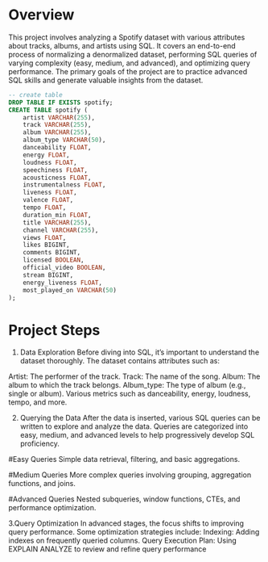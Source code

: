 # Overview

This project involves analyzing a Spotify dataset with various attributes about tracks, albums, and artists using SQL. It covers an end-to-end process of normalizing a denormalized dataset, performing SQL queries of varying complexity (easy, medium, and advanced), and optimizing query performance. The primary goals of the project are to practice advanced SQL skills and generate valuable insights from the dataset.

```sql
-- create table
DROP TABLE IF EXISTS spotify;
CREATE TABLE spotify (
    artist VARCHAR(255),
    track VARCHAR(255),
    album VARCHAR(255),
    album_type VARCHAR(50),
    danceability FLOAT,
    energy FLOAT,
    loudness FLOAT,
    speechiness FLOAT,
    acousticness FLOAT,
    instrumentalness FLOAT,
    liveness FLOAT,
    valence FLOAT,
    tempo FLOAT,
    duration_min FLOAT,
    title VARCHAR(255),
    channel VARCHAR(255),
    views FLOAT,
    likes BIGINT,
    comments BIGINT,
    licensed BOOLEAN,
    official_video BOOLEAN,
    stream BIGINT,
    energy_liveness FLOAT,
    most_played_on VARCHAR(50)
);
```
# Project Steps

1. Data Exploration
Before diving into SQL, it’s important to understand the dataset thoroughly. The dataset contains attributes such as:

Artist: The performer of the track.
Track: The name of the song.
Album: The album to which the track belongs.
Album_type: The type of album (e.g., single or album).
Various metrics such as danceability, energy, loudness, tempo, and more.

2. Querying the Data
   After the data is inserted, various SQL queries can be written to explore and analyze the data. Queries are categorized into easy, medium, and advanced levels to help progressively develop SQL proficiency.

#Easy Queries
Simple data retrieval, filtering, and basic aggregations.

#Medium Queries
More complex queries involving grouping, aggregation functions, and joins.

#Advanced Queries
Nested subqueries, window functions, CTEs, and performance optimization.

3.Query Optimization
  In advanced stages, the focus shifts to improving query performance. Some optimization strategies include:
  Indexing: Adding indexes on frequently queried columns.
Query Execution Plan: Using EXPLAIN ANALYZE to review and refine query performance
